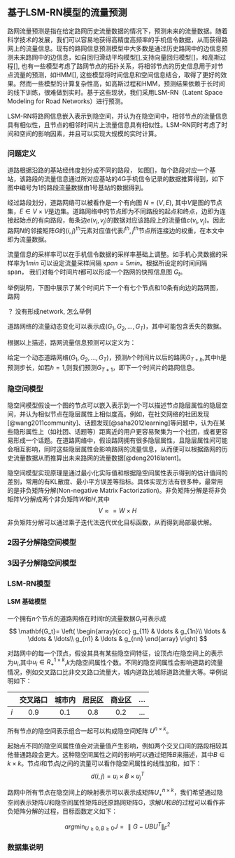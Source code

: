 ## 基于LSM-RN模型的流量预测

路网流量预测是指在给定路网历史流量数据的情况下，预测未来的流量数据。随着科学技术的发展，我们可以容易地获得高精度高频率的手机信令数据，从而获得路网上的流量信息。现有的路网信息预测模型中大多数是通过历史路网中的边信息预测未来路网中的边信息，如自回归滑动平均模型[],支持向量回归模型[]，和高斯过程[], 也有一些模型考虑了路网节点的拓扑关系，将相邻节点的历史信息用于对节点流量的预测，如HMM[], 这些模型将时间信息和空间信息结合，取得了更好的效果。然而一些模型的计算复杂性高，如高斯过程和HMM，预测结果依赖于长时间的线下训练，很难做到实时。基于这些现状，我们采用LSM-RN（Latent Space Modeling for Road Networks）进行预测。

LSM-RN将路网信息嵌入表示到隐空间，并认为在隐空间中，相邻节点的流量信息具有相似性，且节点的相邻时间片上流量信息具有相似性。LSM-RN同时考虑了时间和空间的影响因素，并且可以实现大规模的实时计算。

### 问题定义

道路根据沿路的基站经纬度划分成不同的路段， 如图[]，每个路段对应一个基站，该路段的流量信息通过所对应基站的4G手机信令记录的数据推算得到，如下图中编号为1的路段流量数据由1号基站的数据得到。

经过路段划分，道路网络可以被看作是一个有向图 $N=(V,E)$, 其中$V$是图的节点集，$E\in V\times{V}$是边集。道路网络中的节点即为不同路段的起点和终点，边即为连接起始点的有向路段，每条边$e(v_i,v_j)$的数据对应该路段上的流量值$c(v_i,v_j)$。因此路网$N$的邻接矩阵$G$的$(i,j)^{th}$元素对应值代表$i^{th},j^{th}$节点所连接边的权重，在本文中即为流量数据。

流量信息的采样率可以在手机信令数据的采样率基础上调整。如手机心灵数据的采样率为$1 min$ 可以设定流量采样间隔 $span=5min$。根据所设定的时间间隔 span， 我们对每个时间片$t$都可以形成一个路网的快照信息图 $G_t$。

举例说明，下图中展示了某个时间片下一个有七个节点和10条有向边的路网图，路网

？ 没有形成network, 怎么举例

道路网络的流量动态变化可以表示成$(G_1,G_2,\ldots, G_T)$，其中可能包含丢失的数据。

根据以上描述，路网流量信息预测可以定义为：

给定一个动态道路网络$(G_1,G_2,\ldots, G_T)$，预测$h$个时间片以后的路网$G_{T+h}$,其中$h$是预测步长，如若$h=1$,则我们预测$G_{T+1}$，即下一个时间片的路网信息。

### 隐空间模型

隐空间模型假设一个图的节点可以嵌入表示到一个可以描述节点隐层属性的隐层空间，并认为相似节点在隐层属性上相似度高。例如，在社交网络的社团发现[@wang2011community]、话题发现[@saha2012learning]等问题中，认为在某些隐形属性上（如社团、话题等）距离近的用户更容易聚集为一个社团，或者更容易形成一个话题。在道路网络中，假设路网拥有很多隐层属性，且隐层属性间可能会相互影响，同时这些隐层属性会影响路网的流量信息，从而便可以根据路网的历史流量数据从而推算出未来路网的流量数据[@deng2016latent]。

隐空间模型实现原理是通过最小化实际值和根据隐空间属性表示得到的估计值间的差别，常用的有KL散度、最小平方误差等指标。具体实现方法有很多种，最常用的是非负矩阵分解(Non-negative Matrix Factorization)。非负矩阵分解是将非负矩阵$V$分解成两个非负矩阵$W$和$H$,其中
$$
V\approx = W\times{H}
$$
非负矩阵分解可以通过乘子迭代法迭代优化目标函数，从而得到局部最优解。

### 2因子分解隐空间模型

### 3因子分解隐空间模型


### LSM-RN模型
#### LSM 基础模型
一个拥有$n$个节点的道路网络在时间$t$的流量数据$G_t$可表示成
$$
\mathbf{G_t}=
\left( \begin{array}{ccc}
g_{11} & \ldots & g_{1n}\\
\ldots & \ddots & \ldots\\
g_{n1} & \ldots & g_{nn}
\end{array}
\right)
$$

对路网中的每一个顶点，假设其具有某些隐空间特征，设顶点$i$在隐空间上的表示为$u_i$,其中$u_i\in{R_{+}^{1\times{k}}}$,$k$为隐空间属性个数。不同的隐空间属性会影响道路的流量情况，例如交叉路口比非交叉路口流量大，城内道路比城际道路流量大等。举例说明如下：

|      |交叉路口| 城市内| 居民区 | 商业区|$\ldots$|
|:----:|:-----:|:-----:|:-----:|:-----:|:-----:|
|$i$   |0.9    |0.1    |0.8    |0.2    |$\ldots$|

所有节点的隐空间表示组合一起可以构成隐空间矩阵 $U^{n\times{k}}$。

起始点不同的隐空间属性值会对流量值产生影响，例如两个交叉口间的路段相较其他普通路段会更大。这种隐空间属性之间的影响可以通过矩阵$B$来描述，其中$B\in{k\times k}$。节点$i$和节点$j$之间的流量可以看作隐空间属性的线性加和，如下：
$$
d(i,j)=u_i\times{B}\times{u_j^T}
$$

路网中所有节点在隐空间上的映射表示可以表示成矩阵$U_{+}^{n\times{k}}$，我们希望通过隐空间表示矩阵$U$和隐空间属性矩阵$B$还原路网矩阵G，求解$U$和$B$的过程可以看作非负矩阵分解的过程，目标函数定义如下：

$$
arg\min_{U\ge0,B\ge0}J=\parallel{G-UBU^T}\parallel_F^2
$$




### 数据集说明